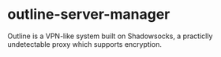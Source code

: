 # outline-server-manager
Outline is a VPN-like system built on Shadowsocks, a practiclly undetectable proxy which supports encryption.
